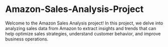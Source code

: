 # Amazon-Sales-Analysis-Project
Welcome to the Amazon Sales Analysis project! In this project, we delve into analyzing sales data from Amazon to extract insights and trends that can help optimize sales strategies, understand customer behavior, and improve business operations.
